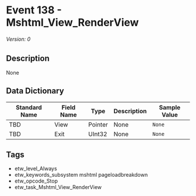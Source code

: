 # Event 138 - Mshtml_View_RenderView
###### Version: 0

## Description
None

## Data Dictionary
|Standard Name|Field Name|Type|Description|Sample Value|
|---|---|---|---|---|
|TBD|View|Pointer|None|`None`|
|TBD|Exit|UInt32|None|`None`|

## Tags
* etw_level_Always
* etw_keywords_subsystem mshtml pageloadbreakdown
* etw_opcode_Stop
* etw_task_Mshtml_View_RenderView